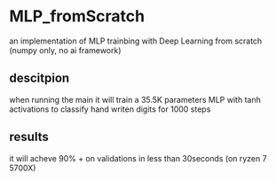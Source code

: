 # MLP_fromScratch
an implementation of MLP trainbing with Deep Learning from scratch (numpy only, no ai framework)

## descitpion
when running the main it will train a 35.5K parameters MLP with tanh activations to classify hand writen digits for 1000 steps

## results
it will acheve 90% + on validations in less than 30seconds (on ryzen 7 5700X)
